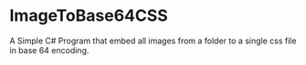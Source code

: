 # ImageToBase64CSS

A Simple C# Program that embed all images from a folder to a single css file in base 64 encoding.